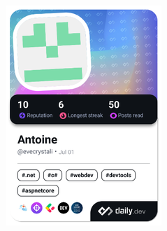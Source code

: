 <a href="https://app.daily.dev/evecrystali"><img src="./devcard.png" width="356" alt="Antoine's Dev Card"/></a>
